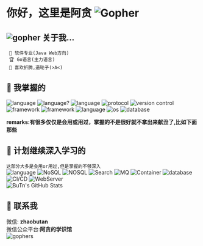 # 你好，这里是阿贪 ![Gopher](https://github.com/egonelbre/gophers/blob/master/.thumb/icon/gotham.png)

## ![gopher](https://github.com/egonelbre/gophers/blob/master/.thumb/icon/typing-furiously-3x.gif) 关于我...
```- 🔭 刚毕业(2020)
 🌱 软件专业(Java Web方向)
 🏆 Go语言(主力语言)
 📐 喜欢折腾,造轮子(>A<) 
```
  
  
  
  
## 💪 我掌握的
![language](https://img.shields.io/badge/language-Golang-blue?style=plastic&logo=Go)
![language?](https://img.shields.io/badge/language%3F-HTML-E34F26?style=plastic&logo=HTML)
![language](https://img.shields.io/badge/language-Java-red?style=plastic&logo=Java)
![protocol](https://img.shields.io/badge/protocol-HTTP-green?style=plastic&logo=WebMoney)
![version control](https://img.shields.io/badge/version%20control-Git-red?style=plastic&logo=Git)
![framework](https://img.shields.io/badge/framework-Vue.js-success?style=plastic&logo=Vue.js)
![framework](https://img.shields.io/badge/framework-jQuery-0769AD?style=plastic&logo=jQuery)
![language](https://img.shields.io/badge/language-JavaScript-F7DF1E?style=plastic&logo=JavaScript)
![os](https://img.shields.io/badge/os-Linux-FCC624?style=plastic&logo=Linux)
![database](https://img.shields.io/badge/database-MySQL-4479A1?style=plastic&logo=MySQL)

**remarks:有很多仅仅是会用或用过，掌握的不是很好就不拿出来献丑了,比如下面那些**  
  
    
  
  
  
## 📘 计划继续深入学习的
```这部分大多是会用or用过,但是掌握的不够深入```  
![language](https://img.shields.io/badge/language-Golang-blue?style=plastic&logo=Go)
![NoSQL](https://img.shields.io/badge/NoSQL-Redis-red?style=plastic&logo=Redis)
![NOSQL](https://img.shields.io/badge/NoSQL-MongoDB-success?style=plastic&logo=MongoDB)
![Search](https://img.shields.io/badge/Search-ElasticSearch-9cf?style=plastic&logo=ElasticSearch)
![MQ](https://img.shields.io/badge/MQ-RabbitMQ-orange?style=plastic&logo=rabbitmq)
![Container](https://img.shields.io/badge/container-Docker-blue?style=plastic&logo=Docker)
![database](https://img.shields.io/badge/database-Microsoft%20SQL%20Server-CC2927?style=plastic&logo=Microsoft%20SQL%20Server)
![CI/CD](https://img.shields.io/badge/CI/CD-Jenkins-D24939?style=plastic&logo=Jenkins)
![WebServer](https://img.shields.io/badge/WebServer-Nginx-269539?style=plastic&logo=Nginx)  
![BuTn's GitHub Stats](https://github-readme-stats.vercel.app/api?username=kimmosc2)  
## 💬 联系我  
微信: **zhaobutan**  
微信公众平台:**阿贪的学识馆**  
![gophers](https://github.com/egonelbre/gophers/blob/master/.thumb/animation/2bit-sprite/demo.gif)
